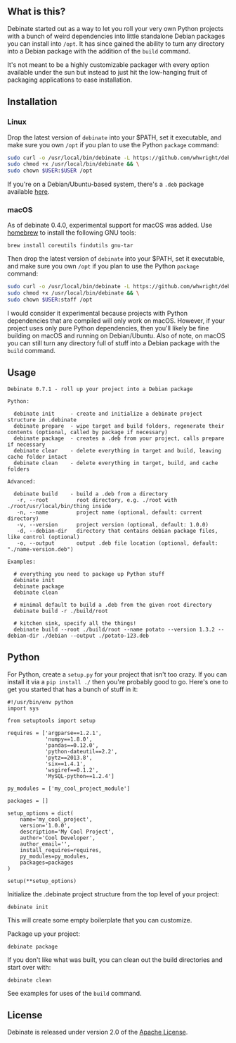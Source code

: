 ## What is this?
Debinate started out as a way to let you roll your very own Python projects with
a bunch of weird dependencies into little standalone Debian packages you can
install into `/opt`. It has since gained the ability to turn any directory into
a Debian package with the addition of the `build` command.

It's not meant to be a highly customizable packager with every option available
under the sun but instead to just hit the low-hanging fruit of packaging
applications to ease installation.

## Installation

### Linux
Drop the latest version of `debinate` into your $PATH, set it executable, and
make sure you own `/opt` if you plan to use the Python `package` command:
```bash
sudo curl -o /usr/local/bin/debinate -L https://github.com/whwright/debinate/releases/download/v0.7.1/debinate && \
sudo chmod +x /usr/local/bin/debinate && \
sudo chown $USER:$USER /opt
```
If you're on a Debian/Ubuntu-based system, there's a `.deb` package available [here](https://github.com/whwright/debinate/releases/latest/).

### macOS
As of debinate 0.4.0, experimental support for macOS was added. Use [homebrew](http://brew.sh/) to install the following GNU tools:
```
brew install coreutils findutils gnu-tar
```
Then drop the latest version of `debinate` into your $PATH, set it executable, and
make sure you own `/opt` if you plan to use the Python `package` command:
```bash
sudo curl -o /usr/local/bin/debinate -L https://github.com/whwright/debinate/releases/download/v0.7.1/debinate && \
sudo chmod +x /usr/local/bin/debinate && \
sudo chown $USER:staff /opt
```
I would consider it experimental because projects with Python dependencies that are compiled will only work on macOS. However, if your project uses only pure Python dependencies, then you'll likely be fine building on macOS and running on Debian/Ubuntu. Also of note, on macOS you can still turn any directory full of stuff into a Debian package with the `build` command.

## Usage
```
Debinate 0.7.1 - roll up your project into a Debian package

Python:

  debinate init     - create and initialize a debinate project structure in .debinate
  debinate prepare  - wipe target and build folders, regenerate their contents (optional, called by package if necessary)
  debinate package  - creates a .deb from your project, calls prepare if necessary
  debinate clear    - delete everything in target and build, leaving cache folder intact
  debinate clean    - delete everything in target, build, and cache folders

Advanced:

  debinate build    - build a .deb from a directory
   -r, --root         root directory, e.g. ./root with ./root/usr/local/bin/thing inside
   -n, --name         project name (optional, default: current directory)
   -v, --version      project version (optional, default: 1.0.0)
   -d, --debian-dir   directory that contains debian package files, like control (optional)
   -o, --output       output .deb file location (optional, default: "./name-version.deb")

Examples:

  # everything you need to package up Python stuff
  debinate init
  debinate package
  debinate clean

  # minimal default to build a .deb from the given root directory
  debinate build -r ./build/root

  # kitchen sink, specify all the things!
  debinate build --root ./build/root --name potato --version 1.3.2 --debian-dir ./debian --output ./potato-123.deb
```

## Python
For Python, create a `setup.py` for your project that isn't too crazy. If you
can install it via a `pip install ./` then you're probably good to go. Here's
one to get you started that has a bunch of stuff in it:
```
#!/usr/bin/env python
import sys

from setuptools import setup

requires = ['argparse==1.2.1',
            'numpy==1.8.0',
            'pandas==0.12.0',
            'python-dateutil==2.2',
            'pytz==2013.8',
            'six==1.4.1',
            'wsgiref==0.1.2',
            'MySQL-python==1.2.4']

py_modules = ['my_cool_project_module']

packages = []

setup_options = dict(
    name='my_cool_project',
    version='1.0.0',
    description='My Cool Project',
    author='Cool Developer',
    author_email='',
    install_requires=requires,
    py_modules=py_modules,
    packages=packages
)

setup(**setup_options)
```

Initialize the .debinate project structure from the top level of your project:
```
debinate init
```
This will create some empty boilerplate that you can customize.

Package up your project:
```
debinate package
```

If you don't like what was built, you can clean out the build directories and
start over with:
```
debinate clean
```

See examples for uses of the `build` command.

## License
Debinate is released under version 2.0 of the
[Apache License](http://www.apache.org/licenses/LICENSE-2.0).
